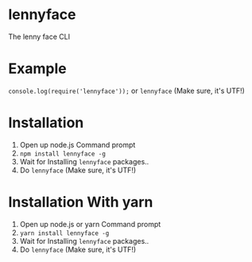 # lennyface
The lenny face CLI

# Example
`console.log(require('lennyface'));`
or
`lennyface` (Make sure, it's UTF!)

# Installation
1. Open up node.js Command prompt
2. `npm install lennyface -g`
3. Wait for Installing `lennyface` packages..
4. Do `lennyface` (Make sure, it's UTF!)

# Installation With yarn
1. Open up node.js or yarn Command prompt
2. `yarn install lennyface -g`
3. Wait for Installing `lennyface` packages..
4. Do `lennyface` (Make sure, it's UTF!)
